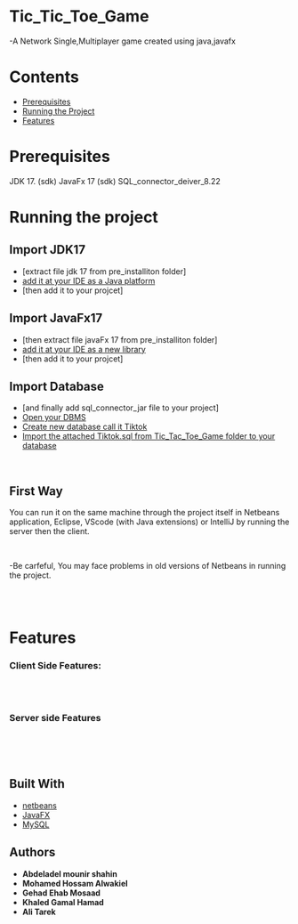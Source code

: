 # Tic_Tic_Toe_Game 




-A Network Single,Multiplayer game created using java,javafx


# Contents

- [Prerequisites]()
- [Running the Project]()
- [Features ](#features)
	  
	  
# Prerequisites

JDK 17. (sdk)
JavaFx 17 (sdk)
SQL_connector_deiver_8.22



# Running the project

## Import JDK17

- [extract file jdk 17 from pre_installiton folder]
- [add it at your IDE as a Java platform]()
- [then add it to your projcet]

## Import JavaFx17

- [then extract file javaFx 17 from pre_installiton folder]
- [add it at your IDE as a new library]()
- [then add it to your projcet]

## Import Database

- [and finally add sql_connector_jar file to your project]
- [Open your DBMS]()
- [Create new database call it Tiktok]()
- [Import the attached Tiktok.sql from Tic_Tac_Toe_Game folder to your database ](#features) 

</br>

## First Way


You can run it on the same machine through the project itself in Netbeans application, Eclipse, VScode (with Java extensions) or IntelliJ by running the server then the client. 

<br>


-Be carfeful, You may face problems in old versions of Netbeans in running the project. </br></br>

<br>


# Features

### Client Side Features:
</br>



</br>

### Server side Features 
</br>



</br>
</br>


## Built With

* [netbeans]()
* [JavaFX]()
* [MySQL]()



## Authors

* **Abdeladel mounir shahin**
* **Mohamed Hossam Alwakiel**
* **Gehad Ehab Mosaad**
* **Khaled Gamal Hamad**
* **Ali Tarek**






